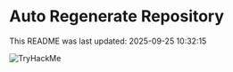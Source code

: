 # Auto Regenerate Repository

This README was last updated: 2025-09-25 10:32:15

 ![TryHackMe](https://tryhackme.com/badge/533634)